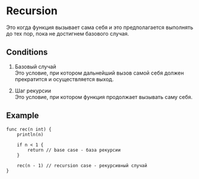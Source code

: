 # Recursion
Это когда функция вызывает сама себя и это предполагается выполнять до тех пор, пока не достигнем базового случая.

## Conditions
1. Базовый случай  
Это условие, при котором дальнейший вызов самой себя должен прекратится и осуществляется выход.

2. Шаг рекурсии  
Это условие, при котором функция продолжает вызывать саму себя.


## Example
```
func rec(n int) {
	println(n)

	if n < 1 {
		return // base case - база рекурсии
	}

	rec(n - 1) // recursion case - рекурсивный случай
}
```